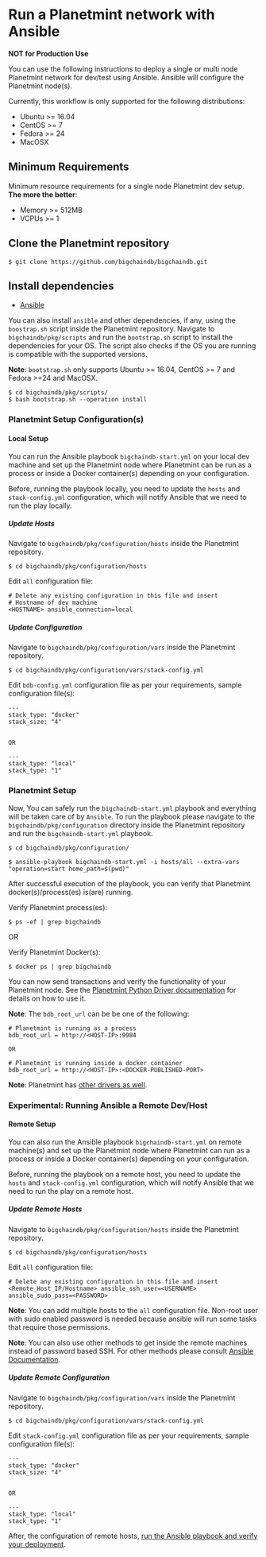 <!---
Copyright © 2020 Interplanetary Database Association e.V.,
Planetmint and IPDB software contributors.
SPDX-License-Identifier: (Apache-2.0 AND CC-BY-4.0)
Code is Apache-2.0 and docs are CC-BY-4.0
--->

# Run a Planetmint network with Ansible

**NOT for Production Use**

You can use the following instructions to deploy a single or multi node
Planetmint network for dev/test using Ansible. Ansible will configure the Planetmint node(s).

Currently, this workflow is only supported for the following distributions:
- Ubuntu >= 16.04
- CentOS >= 7
- Fedora >= 24
- MacOSX

## Minimum Requirements
Minimum resource requirements for a single node Planetmint dev setup. **The more the better**:
- Memory >= 512MB
- VCPUs >= 1

## Clone the Planetmint repository
```text
$ git clone https://github.com/bigchaindb/bigchaindb.git
```

## Install dependencies
- [Ansible](http://docs.ansible.com/ansible/latest/intro_installation.html)

You can also install `ansible` and other dependencies, if any, using the `boostrap.sh` script
inside the Planetmint repository.
Navigate to `bigchaindb/pkg/scripts` and run the `bootstrap.sh` script to install the dependencies
for your OS. The script also checks if the OS you are running is compatible with the
supported versions.

**Note**: `bootstrap.sh` only supports Ubuntu >= 16.04, CentOS >= 7 and Fedora >=24 and MacOSX.

```text
$ cd bigchaindb/pkg/scripts/
$ bash bootstrap.sh --operation install
```

### Planetmint Setup Configuration(s)
#### Local Setup
You can run the Ansible playbook `bigchaindb-start.yml` on your local dev machine and set up the Planetmint node where
Planetmint can be run as a process or inside a Docker container(s) depending on your configuration.

Before, running the playbook locally, you need to update the `hosts` and `stack-config.yml` configuration, which will notify Ansible that we need to run the play locally.

##### Update Hosts
Navigate to `bigchaindb/pkg/configuration/hosts` inside the Planetmint repository.
```text
$ cd bigchaindb/pkg/configuration/hosts
```

Edit `all` configuration file:
```text
# Delete any existing configuration in this file and insert
# Hostname of dev machine
<HOSTNAME> ansible_connection=local
```
##### Update Configuration
Navigate to `bigchaindb/pkg/configuration/vars` inside the Planetmint repository.
```text
$ cd bigchaindb/pkg/configuration/vars/stack-config.yml
```

Edit `bdb-config.yml` configuration file as per your requirements, sample configuration file(s):
```text
---
stack_type: "docker" 
stack_size: "4"


OR

---
stack_type: "local"
stack_type: "1"
```

### Planetmint Setup
Now, You can safely run the `bigchaindb-start.yml` playbook and everything will be taken care of by `Ansible`. To run the playbook please navigate to the `bigchaindb/pkg/configuration` directory inside the Planetmint repository and run the `bigchaindb-start.yml` playbook.

```text
$ cd bigchaindb/pkg/configuration/

$ ansible-playbook bigchaindb-start.yml -i hosts/all --extra-vars "operation=start home_path=$(pwd)"
```

After successful execution of the playbook, you can verify that Planetmint docker(s)/process(es) is(are) running.

Verify Planetmint process(es):
```text
$ ps -ef | grep bigchaindb
```

OR

Verify Planetmint Docker(s):
```text
$ docker ps | grep bigchaindb
```

You can now send transactions and verify the functionality of your Planetmint node.
See the [Planetmint Python Driver documentation](https://docs.bigchaindb.com/projects/py-driver/en/latest/index.html)
for details on how to use it.

**Note**: The `bdb_root_url` can be be one of the following:
```text
# Planetmint is running as a process
bdb_root_url = http://<HOST-IP>:9984

OR

# Planetmint is running inside a docker container
bdb_root_url = http://<HOST-IP>:<DOCKER-PUBLISHED-PORT>
```

**Note**: Planetmint has [other drivers as well](http://docs.bigchaindb.com/projects/server/en/latest/drivers-clients/index.html).

### Experimental: Running Ansible a Remote Dev/Host
#### Remote Setup
You can also run the Ansible playbook `bigchaindb-start.yml` on remote machine(s) and set up the Planetmint node where
Planetmint can run as a process or inside a Docker container(s) depending on your configuration.

Before, running the playbook on a remote host, you need to update the `hosts` and `stack-config.yml` configuration, which will notify Ansible that we need to run the play on a remote host.

##### Update Remote Hosts
Navigate to `bigchaindb/pkg/configuration/hosts` inside the Planetmint repository.
```text
$ cd bigchaindb/pkg/configuration/hosts
```

Edit `all` configuration file:
```text
# Delete any existing configuration in this file and insert
<Remote_Host_IP/Hostname> ansible_ssh_user=<USERNAME> ansible_sudo_pass=<PASSWORD>
```

**Note**: You can add multiple hosts to the `all` configuration file. Non-root user with sudo enabled password is needed because ansible will run some tasks that require those permissions.

**Note**: You can also use other methods to get inside the remote machines instead of password based SSH. For other methods
please consult [Ansible Documentation](http://docs.ansible.com/ansible/latest/intro_getting_started.html).

##### Update Remote Configuration
Navigate to `bigchaindb/pkg/configuration/vars` inside the Planetmint repository.
```text
$ cd bigchaindb/pkg/configuration/vars/stack-config.yml
```

Edit `stack-config.yml` configuration file as per your requirements, sample configuration file(s):
```text
---
stack_type: "docker" 
stack_size: "4"


OR

---
stack_type: "local"
stack_type: "1"
```

After, the configuration of remote hosts, [run the Ansible playbook and verify your deployment](#bigchaindb-setup-ansible).
